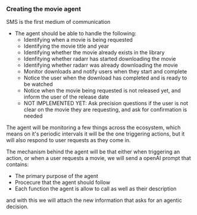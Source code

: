 ### Creating the movie agent

SMS is the first medium of communication

- The agent should be able to handle the following:
    - Identifying when a movie is being requested
    - Identifying the movie title and year
    - Identifying whether the movie already exists in the library
    - Idenfitying whether radarr has started downloading the movie
    - Identifying whether radarr was already downloading the movie
    - Monitor downloads and notify users when they start and complete
    - Notice the user when the download has completed and is ready to be watched
    - Notice when the movie being requested is not released yet, and inform the user of the release date
    - NOT IMPLEMENTED YET: Ask precision questions if the user is not clear on the movie they are requesting, and ask for confirmation is needed
    
The agent will be monitoring a few things across the ecosystem, which means on it's periodic intervals it will be the one triggering actions, 
but it will also respond to user requests as they come in. 

The mechanism behind the agent will be that either when triggering an action, or when a user requests a movie, we will send
a openAI prompt that contains:
- The primary purpose of the agent
- Procecure that the agent should follow
- Each function the agent is allow to call as well as their description

and with this we will attach the new information that asks for an agentic decision.




